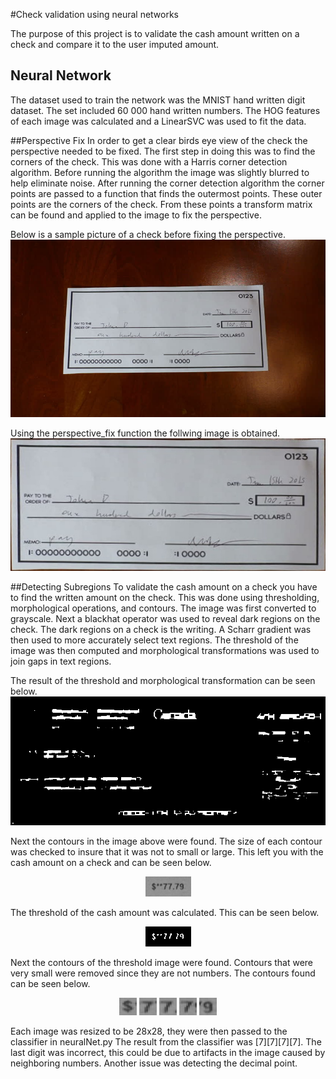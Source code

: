 #Check validation using neural networks

The purpose of this project is to validate the cash amount written on a check and compare it to the user imputed amount.
 
## Neural Network 
The dataset used to train the network was the MNIST hand written digit dataset. The set included 60 000 hand written numbers.  The HOG features of each image was calculated and a LinearSVC was used to fit the data.


##Perspective Fix
In order to get a clear birds eye view of the check the perspective needed to be fixed.
The first step in doing this was to find the corners of the check.  This was done with a Harris corner detection algorithm. 
Before running the algorithm the image was slightly blurred to help eliminate noise.
After running the corner detection algorithm the corner points are passed to a function that finds the outermost points.
These outer points are the corners of the check.
From these points a transform matrix can be found and applied to the image to fix the perspective.


Below is a sample picture of a check before fixing the perspective.
![alt tag](https://github.com/DanGravel/Machine-Learning/blob/master/CheckValidation/Sample%20Images/Checks/check1.jpg)

Using the perspective_fix function the follwing image is obtained.
![alt tag](https://raw.githubusercontent.com/DanGravel/Machine-Learning/master/CheckValidation/Sample%20Images/Checks/perspectiveFix1.jpg)

##Detecting Subregions
To validate the cash amount on a check you have to find the written amount on the check.  This was done using thresholding, morphological operations, and contours. The image was first converted to grayscale.  Next a blackhat operator was used to reveal dark regions on the check. The dark regions on a check is the writing. A Scharr gradient was then used to more accurately select text regions. The threshold of the image was then computed and morphological transformations was used to join gaps in text regions.

The result of the threshold and morphological transformation can be seen below.
![alt tag](https://github.com/DanGravel/Machine-Learning/blob/master/CheckValidation/Sample%20Images/Checks/threshold.png)

Next the contours in the image above were found. The size of each contour was checked to insure that it was not to small or large. This left you with the cash amount on a check and can be seen below.
<p align="center">
 <img src="https://github.com/DanGravel/Machine-Learning/blob/master/CheckValidation/Sample%20Images/Checks/dollars.png")>
</p>
The threshold of the cash amount was calculated.  This can be seen below.
<p align="center">
 <img src="https://github.com/DanGravel/Machine-Learning/blob/master/CheckValidation/Sample%20Images/Checks/dollars_th.png")>
</p>
Next the contours of the threshold image were found.  Contours that were very small were removed since they are not numbers. The contours found can be seen below.
<p align="center">
 <img src="https://github.com/DanGravel/Machine-Learning/blob/master/CheckValidation/Sample%20Images/Checks/number4.png")>
 <img src="https://github.com/DanGravel/Machine-Learning/blob/master/CheckValidation/Sample%20Images/Checks/number3.png">
 <img src="https://github.com/DanGravel/Machine-Learning/blob/master/CheckValidation/Sample%20Images/Checks/number2.png">
 <img src="https://github.com/DanGravel/Machine-Learning/blob/master/CheckValidation/Sample%20Images/Checks/number1.png">
 <img src="https://github.com/DanGravel/Machine-Learning/blob/master/CheckValidation/Sample%20Images/Checks/number0.png">
</p>

Each image was resized to be 28x28, they were then passed to the classifier in neuralNet.py
The result from the classifier was [7][7][7][7]. The last digit was incorrect, this could be due to artifacts in the image caused by neighboring numbers.  Another issue was detecting the decimal point.



